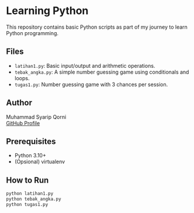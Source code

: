 # Learning Python

This repository contains basic Python scripts as part of my journey to learn Python programming.

## Files

- `latihan1.py`: Basic input/output and arithmetic operations.
- `tebak_angka.py`: A simple number guessing game using conditionals and loops.
- `tugas1.py`: Number guessing game with 3 chances per session.

## Author

Muhammad Syarip Qorni  
[GitHub Profile](https://github.com/nambi02)

## Prerequisites
- Python 3.10+
- (Opsional) virtualenv

## How to Run
```bash
python latihan1.py
python tebak_angka.py
python tugas1.py
